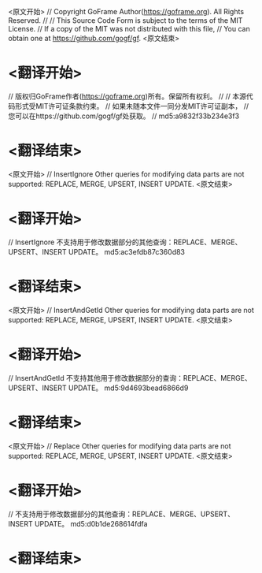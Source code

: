 
<原文开始>
// Copyright GoFrame Author(https://goframe.org). All Rights Reserved.
//
// This Source Code Form is subject to the terms of the MIT License.
// If a copy of the MIT was not distributed with this file,
// You can obtain one at https://github.com/gogf/gf.
<原文结束>

# <翻译开始>
// 版权归GoFrame作者(https://goframe.org)所有。保留所有权利。
//
// 本源代码形式受MIT许可证条款约束。
// 如果未随本文件一同分发MIT许可证副本，
// 您可以在https://github.com/gogf/gf处获取。
// md5:a9832f33b234e3f3
# <翻译结束>


<原文开始>
// InsertIgnore Other queries for modifying data parts are not supported: REPLACE, MERGE, UPSERT, INSERT UPDATE.
<原文结束>

# <翻译开始>
// InsertIgnore 不支持用于修改数据部分的其他查询：REPLACE、MERGE、UPSERT、INSERT UPDATE。 md5:ac3efdb87c360d83
# <翻译结束>


<原文开始>
// InsertAndGetId Other queries for modifying data parts are not supported: REPLACE, MERGE, UPSERT, INSERT UPDATE.
<原文结束>

# <翻译开始>
// InsertAndGetId 不支持其他用于修改数据部分的查询：REPLACE、MERGE、UPSERT、INSERT UPDATE。 md5:9d4693bead6866d9
# <翻译结束>


<原文开始>
// Replace Other queries for modifying data parts are not supported: REPLACE, MERGE, UPSERT, INSERT UPDATE.
<原文结束>

# <翻译开始>
// 不支持用于修改数据部分的其他查询：REPLACE、MERGE、UPSERT、INSERT UPDATE。 md5:d0b1de268614fdfa
# <翻译结束>

